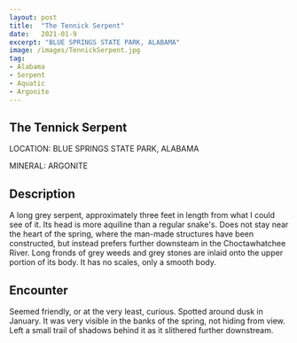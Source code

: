 ```yaml
---
layout: post
title:  "The Tennick Serpent"
date:   2021-01-9
excerpt: "BLUE SPRINGS STATE PARK, ALABAMA"
image: /images/TennickSerpent.jpg
tag:
- Alabama
- Serpent
- Aquatic
- Argonite
---
```


## The Tennick Serpent

LOCATION: BLUE SPRINGS STATE PARK, ALABAMA

MINERAL: ARGONITE

## Description

A long grey serpent, approximately three feet in length from what I could see of it. Its head is more aquiline than a regular snake's. Does not stay near the heart of the spring, where the man-made structures have been constructed, but instead prefers further downsteam in the Choctawhatchee River. Long fronds of grey weeds and grey stones are inlaid onto the upper portion of its body. It has no scales, only a smooth body.

## Encounter

Seemed friendly, or at the very least, curious. Spotted around dusk in January. It was very visible in the banks of the spring, not hiding from view. Left a small trail of shadows behind it as it slithered further downstream.
